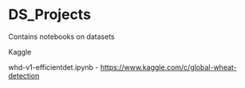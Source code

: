 # DS_Projects
Contains notebooks on datasets

Kaggle

whd-v1-efficientdet.ipynb  - https://www.kaggle.com/c/global-wheat-detection
